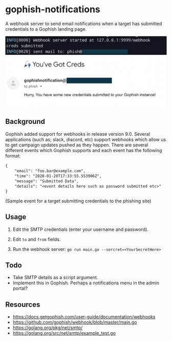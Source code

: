 # gophish-notifications
A  webhook server to send email notifications when a target has submitted credentials to a Gophish landing page.

![Example](example.png)

## Background
Gophish added support for webhooks in release version 9.0. Several applications (such as; slack, discord, etc) support webhooks which allow us to get campaign updates pushed as they happen. There are several different events which Gophish supports and each event has the following format:

```
{
    "email": "foo.bar@example.com",
    "time": "2020-01-20T17:33:55.553906Z",
    "message": "Submitted Data",
    "details": "<event details here such as password submitted etc>"
}
```
(Sample event for a target submitting credentials to the phishing site)


## Usage
1. Edit the SMTP credentials (enter your username and password).

2. Edit `to` and `from` fields.

3. Run the webhook server:
`go run main.go --sercret=<YourSecretHere>`


## Todo
* Take SMTP details as a script argument.
* Implement this in Gophish. Perhaps a notifications menu in the admin portal?


## Resources
* https://docs.getgophish.com/user-guide/documentation/webhooks
* https://github.com/gophish/webhook/blob/master/main.go
* https://golang.org/pkg/net/smtp/
* https://golang.org/src/net/smtp/example_test.go
